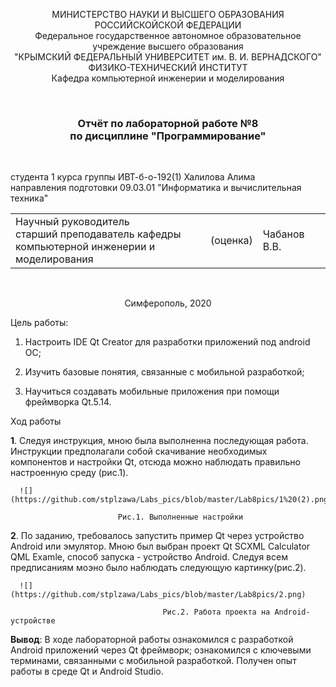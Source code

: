 <p align="center">  МИНИСТЕРСТВО НАУКИ И ВЫСШЕГО ОБРАЗОВАНИЯ РОССИЙСКОЙСКОЙ ФЕДЕРАЦИИ<br/>
Федеральное государственное автономное образовательное учреждение высшего образования
 <br/>
 "КРЫМСКИЙ ФЕДЕРАЛЬНЫЙ УНИВЕРСИТЕТ им. В. И. ВЕРНАДСКОГО"  <br/>
  ФИЗИКО-ТЕХНИЧЕСКИЙ ИНСТИТУТ <br/>
    Кафедра компьютерной инженерии и моделирования<br/></p>

<br/>

### <p align="center">Отчёт по лабораторной работе №8 <br/> по дисциплине "Программирование"</p>

<br/>

студента 1 курса группы ИВТ-б-о-192(1)
Халилова Алима<br/>
направления подготовки 09.03.01 "Информатика и вычислительная техника"  
<table>
<tr><td>Научный руководитель<br/> старший преподаватель кафедры<br/> компьютерной инженерии и моделирования</td>
<td>(оценка)</td>
<td>Чабанов В.В.</td>
</tr>
</table>

<br/>

<p align="center">Симферополь, 2020</p>



 Цель работы: 

1. Настроить IDE Qt Creator для разработки приложений под android ОС;

2. Изучить базовые понятия, связанные с мобильной разработкой;

3. Научиться создавать мобильные приложения при помощи фреймворка Qt.5.14.                                                            

 Ход работы
            
   **1**. Следуя инструкция, мною была выполненна последующая работа. Инструкции предполагали собой скачивание необходимых компонентов и настройки Qt, отсюда можно наблюдать правильно настроенную среду (рис.1).

      ![](https://github.com/stplzawa/Labs_pics/blob/master/Lab8pics/1%20(2).png) 
      
      ​                      Рис.1. Выполненные настройки
      
   **2**.  По заданию, требовалось запустить пример Qt через устройство Android или эмулятор. Мною был выбран проект Qt SCXML Calculator QML Examle, способ запуска - устройство Android. Следуя всем предписаниям моэно было наблюдать следующую картинку(рис.2).

      ![](https://github.com/stplzawa/Labs_pics/blob/master/Lab8pics/2.png)
      
      ​                                Рис.2. Работа проекта на Android-устройстве
      
  **Вывод**: В ходе лабораторной работы ознакомился с разработкой Android приложений через Qt фреймворк; ознакомился с ключевыми терминами, связанными с мобильной разработкой. Получен опыт работы в среде Qt и Android Studio.
      
      

 
